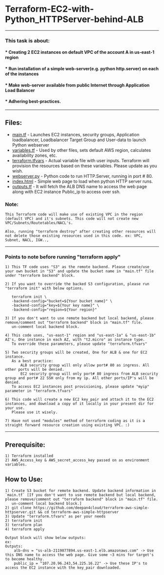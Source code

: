 # **Terraform-EC2-with-Python_HTTPServer-behind-ALB**

***
### **This task is about:**
#### * Creating 2 EC2 instances on default VPC of the account A in us-east-1 region
#### * Run installation of a simple web-server(e.g. python http.server) on each of the instances
#### * Make web-server available from public Internet through Application Load Balancer
#### * Adhering best-practices.
***
## **Files:**

* [main.tf](https://github.com/deepan4cloud/terraform-aws-simple-httpserver/blob/master/main.tf) - Launches EC2 instances, security groups, Application loadbalancer, Loadbalancer Target Group and User-data to launch Python webserver
* [variables.tf](https://github.com/deepan4cloud/terraform-aws-simple-httpserver/blob/master/variables.tf) - Used by other files, sets default AWS region, calculates availability zones, etc.
* [terraform.tfvars](https://github.com/deepan4cloud/terraform-aws-simple-httpserver/blob/master/terraform.tfvars) - Actual variable file with user inputs. Terraform will provision the resources based on these variables. Please update as you wish.
* [webserver.py](webserver.py) - Python code to run HTTP.Server, running in port # 80.
* [index.html](https://github.com/deepan4cloud/terraform-aws-simple-httpserver/blob/master/index.html) - Simple web page to load when python HTTP server runs.
* [outputs.tf](https://github.com/deepan4cloud/terraform-aws-simple-httpserver/blob/master/outputs.tf) - It will fetch the ALB DNS name to access the web page along with EC2 instance Public_ip to access over ssh.

### Note: 

    This Terraform code will make use of existing VPC in the region (default VPC) and it's subnets. This code will not create new VPC/Subnets/Routetables/NACL's.

    Also, running "terraform destroy" after creating other resources will not delete those existing resources used in this code. ex: VPC, Subnet, NACL, IGW..,

***
### Points to note before running "terraform apply"

    1) This TF code uses "S3" as the remote backend. Please create/use your own bucket in "S3" and update the bucket name in "main.tf" file under "terraform backend" block.

    2) If you want to override the backed S3 configuration, please run "terraform init" with below options.

       terraform init \
       -backend-config="bucket=${Your bucket name}" \
       -backend-config="key=${Your key name}" \
       -backend-config="region=${Your region}"

    3) If you don't want to use remote backend but local backend, please remove/comment out "terraform backend" block in "main.tf" file.
       un-comment local backend block.

    4) This code uses, "us-east-1" region and "us-east-1a" & "us-east-1b" AZ's, One instance in each AZ, with "t2.micro" as instance type.
       To override these parameters, please update "terraform.tfvars"

    5) Two security groups will be created, One for ALB & one for EC2 instance.
       As a best practice:
           ALB security group will only allow port# 80 as ingress. All other ports will be denied. 
           EC2 security group will only port# 80 ingress from ALB security group and port# 22 SSH only from my ip. All other ports/IP's will be denied.
       To access EC2 instances post provisioning, please update "myip" parameter in "terraform.tfvars"

    6) This code will create a new EC2 key_pair and attach it to the EC2 instances, and download a copy of it locally in your present dir for your use.
       Please use it wisely.

    7) Have not used "modules" method of terraform coding as it is a straight forward resource creation using existing VPC. :)

***
## Prerequisite:

    1) Terraform installed
    2) AWS_Access_key & AWS_secret_access_key passed on as environment variables.

## How to Use:

    1) Create S3 bucket for remote backend. Update backend information in `main.tf` [If you don't want to use remote backend but local backend, please remove/comment out "terraform backend" block in "main.tf" file.
       un-comment local backend block.]
    2) git clone https://github.com/deepan4cloud/terraform-aws-simple-httpserver.git && cd terraform-aws-simple-httpserver
    3) Update "terraform.tfvars" as per your needs
    2) terraform init
    3) terraform plan
    4) terraform apply

    Output block will show below outputs:
    ex:
    Outputs:
        alb-dns = "ss-alb-2119877894.us-east-1.elb.amazonaws.com" -> Use this DNS name to access the web page. Give some ~3 mins for target's to become healthy.
        public_ip = "107.20.96.243,54.225.16.22" -> Use these IP's to access the EC2 instance with the key_pair downloaded.